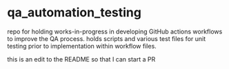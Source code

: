 # qa_automation_testing
repo for holding works-in-progress in developing GitHub actions workflows to improve the QA process. holds scripts and various test files for unit testing prior to implementation within workflow files. 

this is an edit to the README so that I can start a PR
